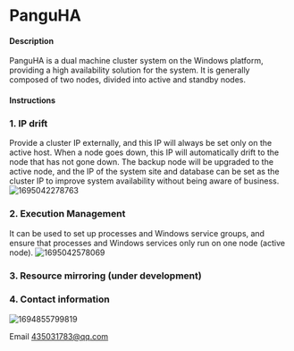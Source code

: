 # PanguHA

#### Description
PanguHA is a dual machine cluster system on the Windows platform, providing a high availability solution for the system. It is generally composed of two nodes, divided into active and standby nodes.

#### Instructions

### 1.  IP drift
Provide a cluster IP externally, and this IP will always be set only on the active host. When a node goes down, this IP will automatically drift to the node that has not gone down. The backup node will be upgraded to the active node, and the IP of the system site and database can be set as the cluster IP to improve system availability without being aware of business.
![1695042278763](https://github.com/s899000/PanguHA/assets/33239560/3bf53b17-23cd-4732-b720-adaede5ab473)



### 2.  Execution Management
It can be used to set up processes and Windows service groups, and ensure that processes and Windows services only run on one node (active node).
![1695042578069](https://github.com/s899000/PanguHA/assets/33239560/e5d75c14-b425-41e3-8e57-cfd1d2917ece)


### 3.  Resource mirroring (under development)


### 4.  Contact information

![1694855799819](https://github.com/s899000/PanguHA/assets/33239560/8ae631b2-ca08-41f6-9521-60c4c82943d6)

Email 435031783@qq.com



